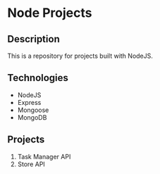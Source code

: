 # Node Projects

## Description

This is a repository for projects built with NodeJS.

## Technologies

-   NodeJS
-   Express
-   Mongoose
-   MongoDB

## Projects

1. Task Manager API
2. Store API
